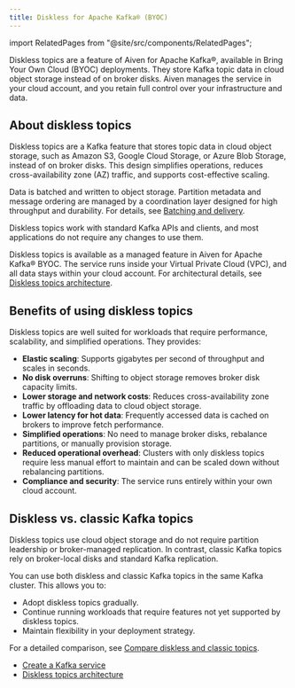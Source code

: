 ```yaml
---
title: Diskless for Apache Kafka® (BYOC)
---
```


import RelatedPages from "@site/src/components/RelatedPages";

Diskless topics are a feature of Aiven for Apache Kafka®, available in Bring Your Own Cloud (BYOC) deployments.
They store Kafka topic data in cloud object storage instead of on broker disks. Aiven
manages the service in your cloud account, and you retain full control over your
infrastructure and data.

## About diskless topics

Diskless topics are a Kafka feature that stores topic data in cloud object storage,
such as Amazon S3, Google Cloud Storage, or Azure Blob Storage, instead of on broker
disks. This design simplifies operations, reduces cross-availability zone (AZ) traffic,
and supports cost-effective scaling.

Data is batched and written to object storage. Partition metadata and message ordering
are managed by a coordination layer designed for high throughput and durability. For
details, see
[Batching and delivery](/docs/products/kafka/diskless/concepts/batching-and-delivery).

Diskless topics work with standard Kafka APIs and clients, and most applications do not
require any changes to use them.

Diskless topics is available as a managed feature in Aiven for Apache Kafka® BYOC. The
service runs inside your Virtual Private Cloud (VPC), and all data stays within your
cloud account. For architectural details, see
[Diskless topics architecture](/docs/products/kafka/diskless/concepts/architecture).

## Benefits of using diskless topics

Diskless topics are well suited for workloads that require performance, scalability,
 and simplified operations. They provides:

- **Elastic scaling**: Supports gigabytes per second of throughput and scales in seconds.
- **No disk overruns**: Shifting to object storage removes broker disk capacity limits.
- **Lower storage and network costs**: Reduces cross-availability zone traffic by
  offloading data to cloud object storage.
- **Lower latency for hot data**: Frequently accessed data is cached on brokers to
  improve fetch performance.
- **Simplified operations**: No need to manage broker disks, rebalance partitions, or
  manually provision storage.
- **Reduced operational overhead**: Clusters with only diskless topics require less
  manual effort to maintain and can be scaled down without rebalancing partitions.
- **Compliance and security**: The service runs entirely within your own cloud account.

## Diskless vs. classic Kafka topics

Diskless topics use cloud object storage and do not require partition leadership or
broker-managed replication. In contrast, classic Kafka topics rely on broker-local
disks and standard Kafka replication.

You can use both diskless and classic Kafka topics in the same Kafka cluster. This allows
you to:

- Adopt diskless topics gradually.
- Continue running workloads that require features not yet supported by diskless topics.
- Maintain flexibility in your deployment strategy.

For a detailed comparison, see [Compare diskless and classic topics](/docs/products/kafka/diskless/concepts/topics-vs-classic).

<RelatedPages/>

- [Create a Kafka service](/docs/products/kafka/create-kafka-service)
- [Diskless topics architecture](/docs/products/kafka/diskless/concepts/architecture)
